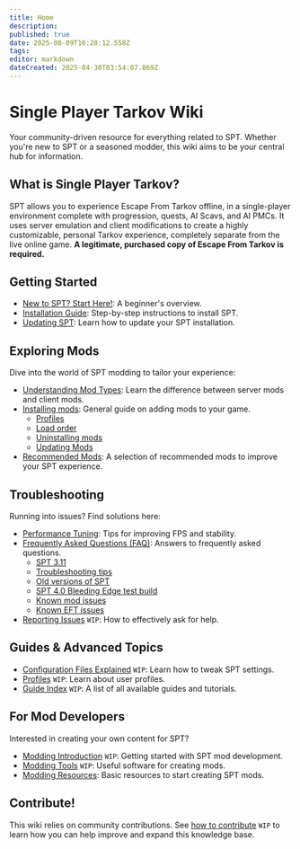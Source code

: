 ```yaml
---
title: Home
description: 
published: true
date: 2025-08-09T16:28:12.558Z
tags: 
editor: markdown
dateCreated: 2025-04-30T03:54:07.869Z
---
```


# Single Player Tarkov Wiki

Your community-driven resource for everything related to SPT. Whether you're new to SPT or a seasoned modder, this wiki aims to be your central hub for information.

## What is Single Player Tarkov?

SPT allows you to experience Escape From Tarkov offline, in a single-player environment complete with progression, quests, AI Scavs, and AI PMCs. It uses server emulation and client modifications to create a highly customizable, personal Tarkov experience, completely separate from the live online game. **A legitimate, purchased copy of Escape From Tarkov is required.**

## Getting Started

- [New to SPT? Start Here!](/Beginners_Guide): A beginner's overview.
- [Installation Guide](/Installation_Guide): Step-by-step instructions to install SPT.
- [Updating SPT](/Updating_SPT): Learn how to update your SPT installation.

## Exploring Mods

Dive into the world of SPT modding to tailor your experience:

- [Understanding Mod Types](/Mod_Types): Learn the difference between server mods and client mods.
- [Installing mods](/Installing_Mods): General guide on adding mods to your game.
  - [Profiles](https://wiki.sp-tarkov.com/Installing_Mods#profiles)
  - [Load order](https://wiki.sp-tarkov.com/Installing_Mods#load-order)
  - [Uninstalling mods](https://wiki.sp-tarkov.com/Installing_Mods#uninstalling-mods)
  - [Updating Mods](https://wiki.sp-tarkov.com/en/Installing_Mods#updating-mods)
- [Recommended Mods](/Recommended_Mods): A selection of recommended mods to improve your SPT experience.

## Troubleshooting

Running into issues? Find solutions here:

- [Performance Tuning](/Performance_Tuning): Tips for improving FPS and stability.
- [Frequently Asked Questions (FAQ)](/FAQs): Answers to frequently asked questions.
  - [SPT 3.11](https://wiki.sp-tarkov.com/en/FAQs#spt-311)
  - [Troubleshooting tips](https://wiki.sp-tarkov.com/en/FAQs#troubleshooting-tips)
  - [Old versions of SPT](https://wiki.sp-tarkov.com/en/FAQs#old-versions-of-spt)
  - [SPT 4.0 Bleeding Edge test build](https://wiki.sp-tarkov.com/en/FAQs#spt-40-bleeding-edge-test-build)
  - [Known mod issues](https://wiki.sp-tarkov.com/en/FAQs#known-mod-issues)
  - [Known EFT issues](https://wiki.sp-tarkov.com/en/FAQs#eft-issues)
- [Reporting Issues](#) `WIP`: How to effectively ask for help.
## Guides & Advanced Topics

- [Configuration Files Explained](#) `WIP`: Learn how to tweak SPT settings.
- [Profiles](#) `WIP`: Learn about user profiles.
- [Guide Index](#) `WIP`: A list of all available guides and tutorials.

## For Mod Developers

Interested in creating your own content for SPT?

- [Modding Introduction](#) `WIP`: Getting started with SPT mod development.
- [Modding Tools](#) `WIP`: Useful software for creating mods.
- [Modding Resources](/Modding_Resources): Basic resources to start creating SPT mods.

## Contribute!

This wiki relies on community contributions. See [how to contribute](#) `WIP` to learn how you can help improve and expand this knowledge base.
